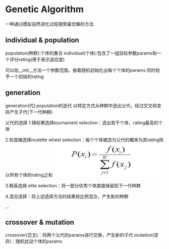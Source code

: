 # Genetic Algorithm
一种通过模拟自然进化过程搜索最优解的方法
## individual & population
population(种群):个体的集合
individual(个体):包含了一组目标参数params和一个评分rating(用于表示适应度)

可以给__init__方法一个参数范围，接着随机初始化出每个个体的params
同时给予一个初始的rating

## generation
generation(代):population的迭代
以特定方式从种群中选出父代，经过交叉和变异产生子代(下一代种群)

父代的选择
1.锦标赛选择tournament selection：选出若干个体，rating最高的个体

2.轮盘赌选择roulette wheel selection：每个个体被选为父代的概率为其rating除以所有个体的rating之和
![alt text](./graph/image.png)

3.精英选择 elite selection：将一部分优秀个体直接保留到下一代种群

4.混合选择：将上述选择方法的结果按比例混合，产生新的种群

...
## crossover & mutation
crossover(交叉)：将两个父代的params进行交换，产生新的子代
mutation(变异)：随机扰动个体的params
